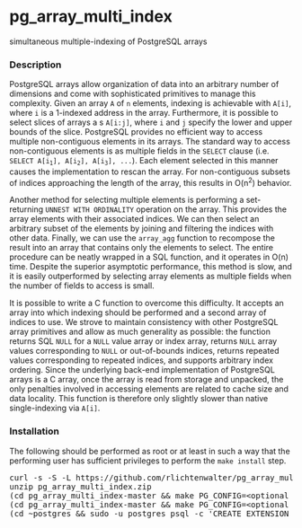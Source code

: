 # pg_array_multi_index
simultaneous multiple-indexing of PostgreSQL arrays

<h3>Description</h3>
<p>PostgreSQL arrays allow organization of data into an arbitrary number of dimensions and come with sophisticated primitives to manage this complexity. Given an array <code>A</code> of <code>n</code> elements, indexing is achievable with <code>A[i]</code>, where <code>i</code> is a 1-indexed address in the array. Furthermore, it is possible to select slices of arrays a
s <code>A[i:j]</code>, where <code>i</code> and <code>j</code> specify the lower and upper bounds of the slice. PostgreSQL provides no efficient way to access multiple non-contiguous elements in its arrays. The standard way to access non-contiguous elements is as multiple fields in the <code>SELECT</code> clause (i.e. <code>SELECT A[i<sub>1</sub>], A[i<sub>2</sub>], A[i<sub>3</sub>], ...</code>). Each element selected in this manner causes the implementation to rescan the array. For non-contiguous subsets of indices approaching the length of the array, this results in O(n<sup>2</sup>) behavior.</p>

<p>Another method for selecting multiple elements is performing a set-returning <code>UNNEST WITH ORDINALITY</code> operation on the array. This provides the array elements with their associated indices. We can then select an arbitrary subset of the elements by joining and filtering the indices with other data. Finally, we can use the <code>array_agg</code> function to recompose the result into an array that contains only the elements to select. The entire procedure can be neatly wrapped in a SQL function, and it operates in O(n) time. Despite the superior asymptotic performance, this method is slow, and it is easily outperformed by selecting array elements as multiple fields when the number of fields to access is small.</p>

<p>It is possible to write a C function to overcome this difficulty. It accepts an array into which indexing should be performed and a second array of indices to use. We strove to maintain consistency with other PostgreSQL array primitives and allow as much generality as possible: the function returns SQL <code>NULL</code> for a <code>NULL</code> value array or index array, returns <code>NULL</code> array values corresponding to <code>NULL</code> or out-of-bounds indices, returns repeated values corresponding to repeated indices, and supports arbitrary index ordering. Since the underlying back-end implementation of PostgreSQL arrays is a C array, once the array is read from storage and unpacked, the only penalties involved in accessing elements are related to cache size and data locality. This function is therefore only slightly slower than native single-indexing via <code>A[i]</code>.</p>

<h3>Installation</h3>
<p>The following should be performed as root or at least in such a way that the performing user has sufficient privileges to perform the <code>make install</code> step.</p>

<p>
  <pre>
curl -s -S -L https://github.com/rlichtenwalter/pg_array_multi_index/archive/master.zip &gt; pg_array_multi_index.zip
unzip pg_array_multi_index.zip
(cd pg_array_multi_index-master &amp;&amp; make PG_CONFIG=&lt;optional custom pg_config path&gt;)
(cd pg_array_multi_index-master &amp;&amp; make PG_CONFIG=&lt;optional custom pg_config path&gt; install)
(cd ~postgres &amp;&amp; sudo -u postgres psql -c 'CREATE EXTENSION pg_array_multi_index;')
  </pre>
</p>
